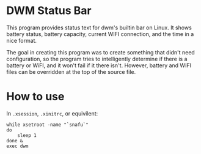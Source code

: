 # DWM Status Bar

This program provides status text for dwm's builtin bar on Linux. It shows battery status, battery capacity, current WIFI connection, and the time in a nice format. 

The goal in creating this program was to create something that didn't need configuration, so the program tries to intelligently determine if there is a battery or WiFI, and it won't fail if it there isn't. However, battery and WIFI files can be overridden at the top of the source file. 

# How to use

In `.xsession`, `.xinitrc`, or equivilent:

```
while xsetroot -name "`snafu`"
do
    sleep 1
done &
exec dwm
```
